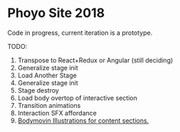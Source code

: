 # Phoyo Site 2018

Code in progress, current iteration is a prototype.

TODO: 
1. Transpose to React+Redux or Angular (still deciding)
2. Generalize stage init
3. Load Another Stage 
4. Generalize stage init
5. Stage destroy
6. Load body overtop of interactive section
7. Transition animations
8. Interaction SFX affordance
9. [Bodymovin Illustrations for content sections.](https://codepen.io/collection/nVYWZR/)
